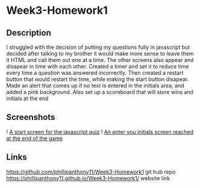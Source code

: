 # Week3-Homework1

## Description

I struggled with the decision of putting my questions fully in javascript but decided after talking to my brother it would make more sense to leave them it HTML and call them out one at a time. The other screens also appear and disapear in time with each other. Created a timer and set it to reduce time every time a question was answered incorrectly. Then created a restart button that would restart the time, while making the start button disapear. Made an alert that comes up if no text is entered in the initials area, and added a pink background. Also set up a scoreboard that will store wins and initials at the end

## Screenshots

! [A start screen for the javascript quiz](assets/1st.png)
! [An enter you initials screen reached at the end of the game](assets/2nd.png)

## Links

https://github.com/phillipanthony11/Week3-Homework1 git hub repo
https://phillipanthony11.github.io/Week3-Homework1/ website link
